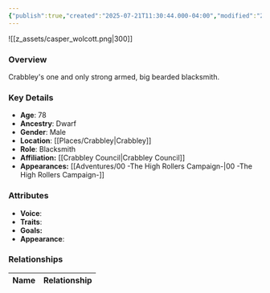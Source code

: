 ```yaml
---
{"publish":true,"created":"2025-07-21T11:30:44.000-04:00","modified":"2025-10-03T09:41:25.252-04:00","published":"2025-10-03T09:41:25.252-04:00","cssclasses":"","Age":"78","Ancestry":"Dwarf","Gender":"Male","Location":["[[Crabbley]]"],"Role":["Blacksmith"],"Affiliation":["[[Crabbley Council]]"],"Appearances":["[[00 -The High Rollers Campaign-]]"]}
---
```



![[z_assets/casper_wolcott.png|300]]

### Overview
Crabbley's one and only strong armed, big bearded blacksmith. 

### Key Details
- **Age**: 78
- **Ancestry**: Dwarf
- **Gender**: Male
- **Location**: [[Places/Crabbley\|Crabbley]]
- **Role**: Blacksmith
- **Affiliation:** [[Crabbley Council\|Crabbley Council]]
- **Appearances:** [[Adventures/00 -The High Rollers Campaign-\|00 -The High Rollers Campaign-]]

### Attributes
- **Voice**: 
- **Traits**: 
- **Goals:** 
- **Appearance**: 

### Relationships

| Name  | Relationship |
| ----- | ------------ |
